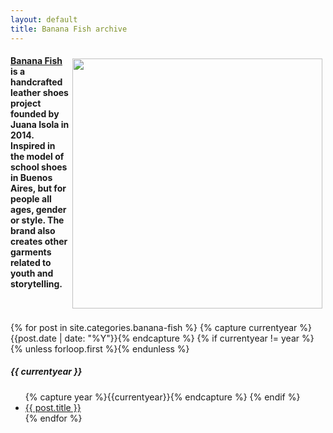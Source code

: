 ```yaml
---
layout: default
title: Banana Fish archive
---
```

<div class="page-content wc-container">
  <img align="right" src="{{ site.url }}/assets/images/banana-fish.jpg" style="float: right; height: 400px; margin: 5px;">
  <h4><b><a href="http://www.bananafishzapatos.com/">Banana Fish</a></b> is a handcrafted leather shoes project founded by Juana Isola in 2014. Inspired in the model of school shoes in Buenos Aires, but for people all ages, gender or style. The brand also creates other garments related to youth and storytelling.</h4>
  <br>
  <br>
  {% for post in site.categories.banana-fish %}
    {% capture currentyear %}{{post.date | date: "%Y"}}{% endcapture %}
    {% if currentyear != year %}
      {% unless forloop.first %}</ul>{% endunless %}
        <h5>{{ currentyear }}</h5>
        <ul class="posts">
        {% capture year %}{{currentyear}}{% endcapture %} 
      {% endif %}
    <li><a href="{{ post.url | prepend: site.baseurl }}">{{ post.title }}</a></li>
  {% endfor %}